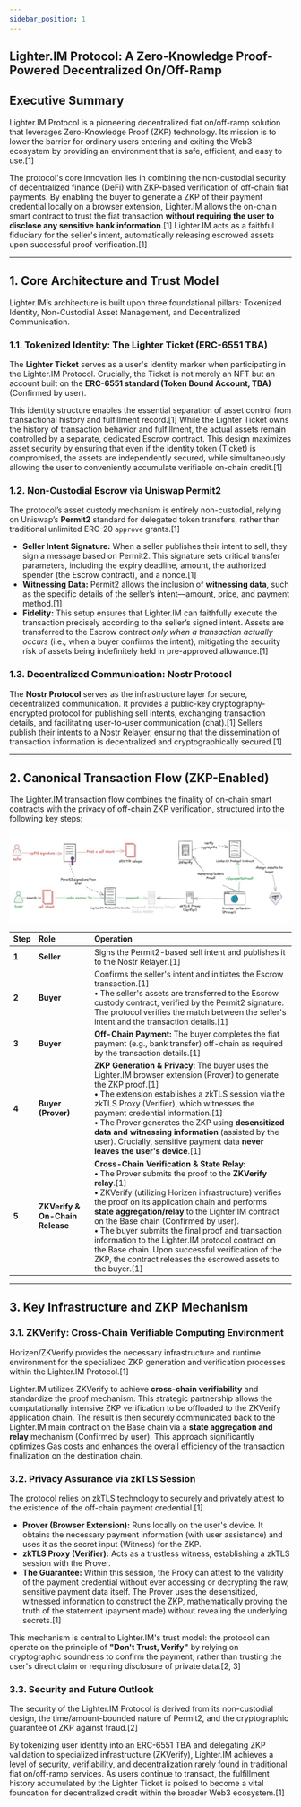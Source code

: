 ```yaml
---
sidebar_position: 1
---
```

## Lighter.IM Protocol: A Zero-Knowledge Proof-Powered Decentralized On/Off-Ramp

## Executive Summary

Lighter.IM Protocol is a pioneering decentralized fiat on/off-ramp solution that leverages Zero-Knowledge Proof (ZKP) technology. Its mission is to lower the barrier for ordinary users entering and exiting the Web3 ecosystem by providing an environment that is safe, efficient, and easy to use.[1]

The protocol's core innovation lies in combining the non-custodial security of decentralized finance (DeFi) with ZKP-based verification of off-chain fiat payments. By enabling the buyer to generate a ZKP of their payment credential locally on a browser extension, Lighter.IM allows the on-chain smart contract to trust the fiat transaction **without requiring the user to disclose any sensitive bank information**.[1] Lighter.IM acts as a faithful fiduciary for the seller's intent, automatically releasing escrowed assets upon successful proof verification.[1]

-----

## 1\. Core Architecture and Trust Model

Lighter.IM’s architecture is built upon three foundational pillars: Tokenized Identity, Non-Custodial Asset Management, and Decentralized Communication.

### 1.1. Tokenized Identity: The Lighter Ticket (ERC-6551 TBA)

The **Lighter Ticket** serves as a user's identity marker when participating in the Lighter.IM Protocol. Crucially, the Ticket is not merely an NFT but an account built on the **ERC-6551 standard (Token Bound Account, TBA)** (Confirmed by user).

This identity structure enables the essential separation of asset control from transactional history and fulfillment record.[1] While the Lighter Ticket owns the history of transaction behavior and fulfillment, the actual assets remain controlled by a separate, dedicated Escrow contract. This design maximizes asset security by ensuring that even if the identity token (Ticket) is compromised, the assets are independently secured, while simultaneously allowing the user to conveniently accumulate verifiable on-chain credit.[1]

### 1.2. Non-Custodial Escrow via Uniswap Permit2

The protocol’s asset custody mechanism is entirely non-custodial, relying on Uniswap’s **Permit2** standard for delegated token transfers, rather than traditional unlimited ERC-20 `approve` grants.[1]

  * **Seller Intent Signature:** When a seller publishes their intent to sell, they sign a message based on Permit2. This signature sets critical transfer parameters, including the expiry deadline, amount, the authorized spender (the Escrow contract), and a nonce.[1]
  * **Witnessing Data:** Permit2 allows the inclusion of **witnessing data**, such as the specific details of the seller’s intent—amount, price, and payment method.[1]
  * **Fidelity:** This setup ensures that Lighter.IM can faithfully execute the transaction precisely according to the seller’s signed intent. Assets are transferred to the Escrow contract *only when a transaction actually occurs* (i.e., when a buyer confirms the intent), mitigating the security risk of assets being indefinitely held in pre-approved allowance.[1]

### 1.3. Decentralized Communication: Nostr Protocol

The **Nostr Protocol** serves as the infrastructure layer for secure, decentralized communication. It provides a public-key cryptography-encrypted protocol for publishing sell intents, exchanging transaction details, and facilitating user-to-user communication (chat).[1] Sellers publish their intents to a Nostr Relayer, ensuring that the dissemination of transaction information is decentralized and cryptographically secured.[1]

-----

## 2\. Canonical Transaction Flow (ZKP-Enabled)

The Lighter.IM transaction flow combines the finality of on-chain smart contracts with the privacy of off-chain ZKP verification, structured into the following key steps:

![transaction flow](/static/img/lighter_im_tx_flow.jpg)

| Step | Role | Operation |
| :--- | :--- | :--- |
| **1** | **Seller** | Signs the Permit2-based sell intent and publishes it to the Nostr Relayer.[1] |
| **2** | **Buyer** | Confirms the seller's intent and initiates the Escrow transaction.[1]<br>**•** The seller's assets are transferred to the Escrow custody contract, verified by the Permit2 signature. The protocol verifies the match between the seller's intent and the transaction details.[1] |
| **3** | **Buyer** | **Off-Chain Payment:** The buyer completes the fiat payment (e.g., bank transfer) off-chain as required by the transaction details.[1] |
| **4** | **Buyer (Prover)** | **ZKP Generation & Privacy:** The buyer uses the Lighter.IM browser extension (Prover) to generate the ZKP proof.[1]<br>**•** The extension establishes a zkTLS session via the zkTLS Proxy (Verifier), which witnesses the payment credential information.[1]<br>**•** The Prover generates the ZKP using **desensitized data and witnessing information** (assisted by the user). Crucially, sensitive payment data **never leaves the user's device**.[1] |
| **5** | **ZKVerify & On-Chain Release** | **Cross-Chain Verification & State Relay:**<br>**•** The Prover submits the proof to the **ZKVerify relay**.[1]<br>**•** ZKVerify (utilizing Horizen infrastructure) verifies the proof on its application chain and performs **state aggregation/relay** to the Lighter.IM contract on the Base chain (Confirmed by user).<br>**•** The buyer submits the final proof and transaction information to the Lighter.IM protocol contract on the Base chain. Upon successful verification of the ZKP, the contract releases the escrowed assets to the buyer.[1] |

-----

## 3\. Key Infrastructure and ZKP Mechanism

### 3.1. ZKVerify: Cross-Chain Verifiable Computing Environment

Horizen/ZKVerify provides the necessary infrastructure and runtime environment for the specialized ZKP generation and verification processes within the Lighter.IM Protocol.[1]

Lighter.IM utilizes ZKVerify to achieve **cross-chain verifiability** and standardize the proof mechanism. This strategic partnership allows the computationally intensive ZKP verification to be offloaded to the ZKVerify application chain. The result is then securely communicated back to the Lighter.IM main contract on the Base chain via a **state aggregation and relay** mechanism (Confirmed by user). This approach significantly optimizes Gas costs and enhances the overall efficiency of the transaction finalization on the destination chain.

### 3.2. Privacy Assurance via zkTLS Session

The protocol relies on zkTLS technology to securely and privately attest to the existence of the off-chain payment credential.[1]

  * **Prover (Browser Extension):** Runs locally on the user's device. It obtains the necessary payment information (with user assistance) and uses it as the secret input (Witness) for the ZKP.
  * **zkTLS Proxy (Verifier):** Acts as a trustless witness, establishing a zkTLS session with the Prover.
  * **The Guarantee:** Within this session, the Proxy can attest to the validity of the payment credential without ever accessing or decrypting the raw, sensitive payment data itself. The Prover uses the desensitized, witnessed information to construct the ZKP, mathematically proving the truth of the statement (payment made) without revealing the underlying secrets.[1]

This mechanism is central to Lighter.IM's trust model: the protocol can operate on the principle of **"Don't Trust, Verify"** by relying on cryptographic soundness to confirm the payment, rather than trusting the user's direct claim or requiring disclosure of private data.[2, 3]

### 3.3. Security and Future Outlook

The security of the Lighter.IM Protocol is derived from its non-custodial design, the time/amount-bounded nature of Permit2, and the cryptographic guarantee of ZKP against fraud.[2]

By tokenizing user identity into an ERC-6551 TBA and delegating ZKP validation to specialized infrastructure (ZKVerify), Lighter.IM achieves a level of security, verifiability, and decentralization rarely found in traditional fiat on/off-ramp services. As users continue to transact, the fulfillment history accumulated by the Lighter Ticket is poised to become a vital foundation for decentralized credit within the broader Web3 ecosystem.[1]
